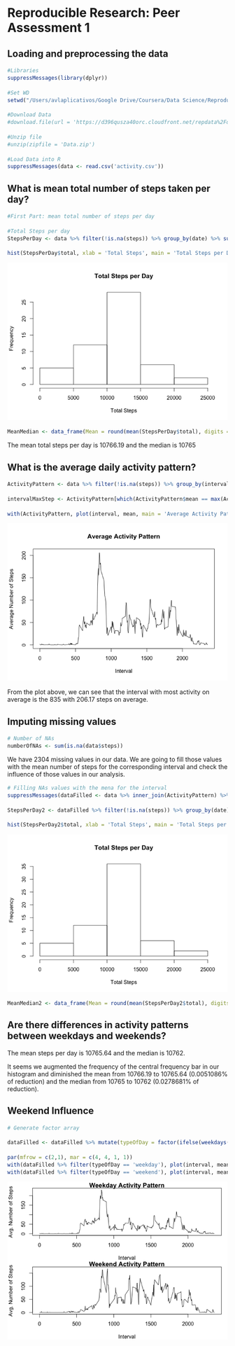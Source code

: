 # Reproducible Research: Peer Assessment 1


## Loading and preprocessing the data

```r
#Libraries
suppressMessages(library(dplyr))

#Set WD
setwd("/Users/avlaplicativos/Google Drive/Coursera/Data Science/Reproducible Research/Week2/RepData_PeerAssessment1")

#Download Data
#download.file(url = 'https://d396qusza40orc.cloudfront.net/repdata%2Fdata%2Factivity.zip', destfile = 'Data.zip', method = 'curl')

#Unzip file
#unzip(zipfile = 'Data.zip')

#Load Data into R
suppressMessages(data <- read.csv('activity.csv'))
```


## What is mean total number of steps taken per day?


```r
#First Part: mean total number of steps per day

#Total Steps per day
StepsPerDay <- data %>% filter(!is.na(steps)) %>% group_by(date) %>% summarise(total = sum(steps)) %>% ungroup

hist(StepsPerDay$total, xlab = 'Total Steps', main = 'Total Steps per Day')
```

![](PA1_Template_files/figure-html/unnamed-chunk-2-1.png)<!-- -->

```r
MeanMedian <- data_frame(Mean = round(mean(StepsPerDay$total), digits = 2), Median = round(median(StepsPerDay$total), digits = 2))
```

The mean total steps per day is 10766.19 and the median is 10765

## What is the average daily activity pattern?


```r
ActivityPattern <- data %>% filter(!is.na(steps)) %>% group_by(interval) %>% summarise(mean = mean(steps))

intervalMaxStep <- ActivityPattern[which(ActivityPattern$mean == max(ActivityPattern$mean)),]

with(ActivityPattern, plot(interval, mean, main = 'Average Activity Pattern', xlab = 'Interval', ylab = 'Average Number of Steps', type = 'l'))
```

![](PA1_Template_files/figure-html/unnamed-chunk-3-1.png)<!-- -->

From the plot above, we can see that the interval with most activity on average is the 835 with 206.17 steps on average.

## Imputing missing values



```r
# Number of NAs
numberOfNAs <- sum(is.na(data$steps))
```

We have 2304 missing values in our data. We are going to fill those values with the mean number of steps for the corresponding interval and check the influence of those values in our analysis.


```r
# Filling NAs values with the mena for the interval
suppressMessages(dataFilled <- data %>% inner_join(ActivityPattern) %>% mutate(steps = ifelse(is.na(steps), round(mean, digits = 0), steps)) %>% select(-mean))

StepsPerDay2 <- dataFilled %>% filter(!is.na(steps)) %>% group_by(date) %>% summarise(total = sum(steps)) %>% ungroup

hist(StepsPerDay2$total, xlab = 'Total Steps', main = 'Total Steps per Day')
```

![](PA1_Template_files/figure-html/unnamed-chunk-5-1.png)<!-- -->

```r
MeanMedian2 <- data_frame(Mean = round(mean(StepsPerDay2$total), digits = 2), Median = round(median(StepsPerDay2$total), digits = 2))
```

## Are there differences in activity patterns between weekdays and weekends?

The mean steps per day is 10765.64 and the median is 10762.

It seems we augmented the frequency of the central frequency bar in our histogram and diminished the mean from 10766.19 to 10765.64 (0.0051086% of reduction) and the median from 10765 to 10762 (0.0278681% of reduction).

## Weekend Influence


```r
# Generate factor array

dataFilled <- dataFilled %>% mutate(typeOfDay = factor(ifelse(weekdays(as.Date(date)) %in% c('Domingo', 'Sábado'), 'weekend', 'weekday'))) %>% group_by(typeOfDay, interval) %>% summarise(mean = mean(steps)) %>% ungroup

par(mfrow = c(2,1), mar = c(4, 4, 1, 1))
with(dataFilled %>% filter(typeOfDay == 'weekday'), plot(interval, mean, main = 'Weekday Activity Pattern', xlab = 'Interval', ylab = 'Avg. Number of Steps', type = 'l'))
with(dataFilled %>% filter(typeOfDay == 'weekend'), plot(interval, mean, main = 'Weekend Activity Pattern', xlab = 'Interval', ylab = 'Avg. Number of Steps', type = 'l'))
```

![](PA1_Template_files/figure-html/unnamed-chunk-6-1.png)<!-- -->
